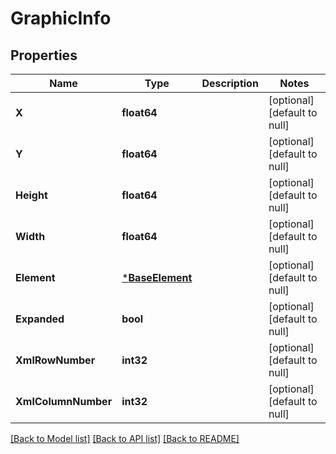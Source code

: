 # GraphicInfo

## Properties
Name | Type | Description | Notes
------------ | ------------- | ------------- | -------------
**X** | **float64** |  | [optional] [default to null]
**Y** | **float64** |  | [optional] [default to null]
**Height** | **float64** |  | [optional] [default to null]
**Width** | **float64** |  | [optional] [default to null]
**Element** | [***BaseElement**](BaseElement.md) |  | [optional] [default to null]
**Expanded** | **bool** |  | [optional] [default to null]
**XmlRowNumber** | **int32** |  | [optional] [default to null]
**XmlColumnNumber** | **int32** |  | [optional] [default to null]

[[Back to Model list]](../README.md#documentation-for-models) [[Back to API list]](../README.md#documentation-for-api-endpoints) [[Back to README]](../README.md)

